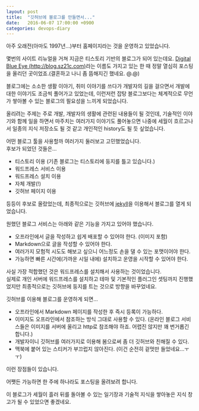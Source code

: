 ```yaml
---
layout: post
title:  "깃허브에 블로그를 만들면서..."
date:   2016-06-07 17:00:00 +0900
categories: devops-diary
---
```

아주 오래전(아마도 1997년...)부터 홈페이지라는 것을 운영하고 있었습니다.  

몇번의 사이트 리뉴얼을 거쳐 지금은 티스토리 기반의 블로그가 되어 있는데요. [Digital Blue Eye (http://blog.sz21c.com)](http://blog.sz21c.com)라는 이름도 가지고 있는 한 때 정말 열심히 포스팅을 올리던 곳이었죠.(결혼하고 나니 좀 뜸해지긴 했네요. @.@)  

블로그에는 소소한 생활 이야기, 취미 이야기를 쓰다가 개발자의 길을 걸으면서 개발에 대한 이야기도 조금씩 풀어가고 있었는데, 이런저런 잡탕 블로그보다는 체계적으로 무언가 쌓아볼 수 있는 블로그의 필요성을 느끼게 되었습니다.

올리려는 주제는 주로 개발, 개발자의 생활에 관련된 내용들이 될 것인데, 기술적인 이야기와 함께 일을 하면서 마주치는 여러가지 이야기도 풀어놓으면 나중에 세월이 흐르고나서 일종의 지식 저장소도 될 것 같고 개인적인 history도 될 듯 싶었습니다.

어떤 블로그 툴을 사용할까 여러가지 둘러보고 고민했었습니다.  
후보가 되었던 것들은...

- 티스토리 이용 (기존 블로그는 티스토리에 둥지를 틀고 있습니다.)
- 워드프레스 서비스 이용
- 워드프레스 설치 이용
- 자체 개발(!)
- 깃허브 페이지 이용

등등이 후보로 올랐었는데, 최종적으로는 깃허브에 [jekyll](http://jekyllrb.com/)을 이용해서 블로그를 열게 되었습니다.

원했던 블로그 서비스는 아래와 같은 기능을 가지고 있어야 했습니다.

- 오프라인에서 글을 작성하고 쉽게 배포할 수 있어야 한다. (이미지 포함)
- Markdown으로 글을 작성할 수 있어야 한다.
- 여러가지 모험적 시도도 해보고 싶으니 어느정도 손을 댈 수 있는 포맷이어야 한다.
- 가능하면 빠른 시간에(가까운 시일 내에) 설치하고 운영을 시작할 수 있어야 한다.

사실 가장 적합했던 것은 워드프레스를 설치해서 사용하는 것이었습니다.  
실제로 개인 서버에 워드프레스를 설치하고 테마 및 기본적인 플러그인 셋팅까지 진행했었지만 최종적으로는 깃허브에 둥지를 트는 것으로 방향을 바꾸었네요.

깃허브를 이용해 블로그를 운영하게 되면...

- 오프라인에서 Markdown 페이지를 작성한 후 즉시 등록이 가능하다.
- 이미지도 오프라인에서 참조하는 방식 그대로 사용할 수 있다. (온라인 블로그 서비스들은 이미지를 서버에 올리고 http로 참조해야 하죠. 어렵진 않지만 꽤 번거롭긴 합니다.)
- 개발자이니 깃허브를 여러가지로 이용해 봄으로써 좀 더 깃허브와 친해질 수 있다.
- 맥북에 붙어 있는 스티커가 부끄럽지 않아진다. (이건 순전히 겉멋만 들었네요...ㅜㅜ)

이런 장점들이 있습니다.

어쨋든 가능하면 한 주에 하나라도 포스팅을 올려보려 합니다.  

이 블로그가 세월이 흘러 뒤를 돌아볼 수 있는 일기장과 기술적 지식을 쌓아놓은 지식 창고가 될 수 있었으면 좋겠네요.
